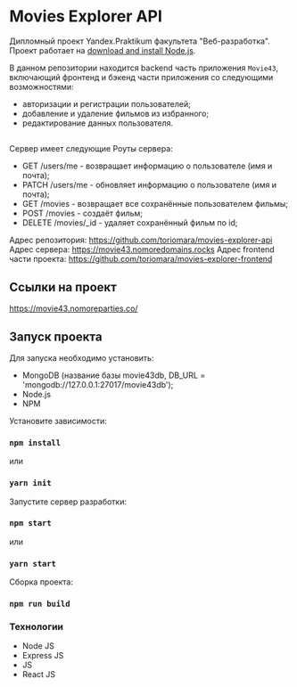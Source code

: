# Movies Explorer API

Дипломный проект Yandex.Praktikum факультета "Веб-разработка".
Проект работает на [download and install Node.js](https://nodejs.org/en/download/).

В данном репозитории находится backend часть приложения `Movie43`, включающий фронтенд и бэкенд части приложения со следующими возможностями: 
- авторизации и регистрации пользователей;
- добавление и удаление фильмов из избранного;
- редактирование данных пользователя.

##
Сервер имеет следующие Роуты сервера:
* GET     /users/me - возвращает информацию о пользователе (имя и почта);
* PATCH   /users/me - обновляет информацию о пользователе (имя и почта);
* GET     /movies - возвращает все сохранённые пользователем фильмы;
* POST    /movies - создаёт фильм;
* DELETE  /movies/_id - удаляет сохранённый фильм по id;

Адрес репозитория: https://github.com/toriomara/movies-explorer-api
Адрес сервера: https://movie43.nomoredomains.rocks
Адрес frontend части проекта: https://github.com/toriomara/movies-explorer-frontend

## Ссылки на проект
https://movie43.nomoreparties.co/

## Запуск проекта 

Для запуска необходимо установить:
* MongoDB (название базы movie43db, DB_URL = 'mongodb://127.0.0.1:27017/movie43db');
* Node.js
* NPM

Установите зависимости:

### `npm install` 
или
### `yarn init`

Запустите сервер разработки:

### `npm start`
или
### `yarn start`

Сборка проекта:
### `npm run build`

### Технологии

- Node JS
- Express JS
- JS
- React JS

